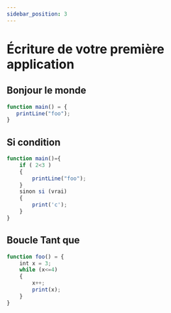 ```yaml
---
sidebar_position: 3
---
```


# Écriture de votre première application

## Bonjour le monde
```jsx
function main() = {
   printLine("foo");
}
```

## Si condition
```jsx
function main()={
    if ( 2<3 ) 
    {
        printLine("foo");
    }
    sinon si (vrai)
    {
        print('c');
    }
}
```

## Boucle Tant que
```jsx
function foo() = {
    int x = 3;
    while (x<=4)
    {
        x++;
        print(x);
    }
}
```